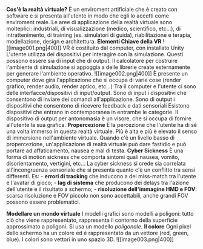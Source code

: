 **Cos'è la realtà virtuale?**
	È un enviroment artificiale che è creato con software e si presenta all'utente in modo che egli lo accetti come enviroment reale.
Le aree di applicazione della realtà virtuale sono molteplici: industriali, di visualizzazione (medico, scientifico, etc...), di intrattenimento, di training (es. simulatori di guida), riabilitazione e terapia, modellazione, design e architettura.
**Elementi Chiave della VR**
![[image001.png|400]]
VR è costituito dal computer, con installato Unity
L'utente utilizza dei dispositivi per interagire con la simulazione. Questi possono essere sia di input che di output.
Il calcolatore per costruire l'ambiente di simulazione si appoggia a delle librerie create esternamente per generare l'ambiente operativo.
![[image002.png|400]]
È presente un computer dove gira l'applicazione che si occupa di varie cose (render grafico, render audio, render aptico, etc...)
Tra il computer e l'utente ci sono delle interfacce/dispositivi di input/output.
Sono di input i dispositivi che consentono di inviare dei comandi all'applicazione.
Sono di output i dispositivi che consentono di ricevere feedback e dati sensoriali
Esistono dispositivi che entrano in contemporanea in entrambe le categorie.
Il dispositivo di output per antonomasia è un visore, che si occupa di fornire all'utente la sua grafica.
**Propercezione**
	È la percezione che l'utente ha di sé una volta immerso in questa realtà virtuale.
	Più è alta e più è elevato il senso di immersione nell'ambiente virtuale.
Quando c'è un livello basso di propercezione, un'applicazione di realtà virtuale può dare fastidio e può portare ad affaticamento, nausea e mal di testa.
**Cyber Sickness**
	È una forma di motion sickness che comporta sintomi quali nausea, vomito, disorientamento, vertigini, etc...
La cyber sickness si crede sia correlata all'incongruenza sensoriale che si presenta quanto c'è un conflitto tra sensi differenti.
	Es: 
			- **errori di tracking** che inducono a dei miss-match tra l'utente e l'avatar di gioco;
			- **lag di sistema** che producono dei delays tra l'azione dell'utente e il risultato a schermo;
			- **risoluzione dell'immagine HMD e FOV**: scarsa risoluzione e FOV piccolo non sono accettabili, anche grandi FOV possono essere problematici.
	
**Modellare un mondo virtuale**
I modelli grafici sono modelli a poligoni: tutto ciò che viene rappresentato, rappresenta il contorno della superficie approssimato a poligoni. Si usa un modello *poligonale*.
**Il colore**
Ogni pixel dello schermo ha un colore ed è rappresentato da un vettore (red, green, blue).
I colori sono vettori in uno spazio 3D.
![[image003.png|400]]
